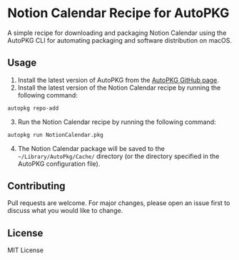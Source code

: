 # Notion Calendar Recipe for AutoPKG
A simple recipe for downloading and packaging Notion Calendar using the AutoPKG CLI for automating packaging and software distribution on macOS.

## Usage
1. Install the latest version of AutoPKG from the [AutoPKG GitHub page](https://github.com/autopkg/autopkg/releases).
2. Install the latest version of the Notion Calendar recipe by running the following command:
```bash
autopkg repo-add
```
3. Run the Notion Calendar recipe by running the following command:
```bash
autopkg run NotionCalendar.pkg
```
4. The Notion Calendar package will be saved to the `~/Library/AutoPkg/Cache/` directory (or the directory specified in the AutoPKG configuration file).

## Contributing
Pull requests are welcome. For major changes, please open an issue first to discuss what you would like to change.

## License

MIT License